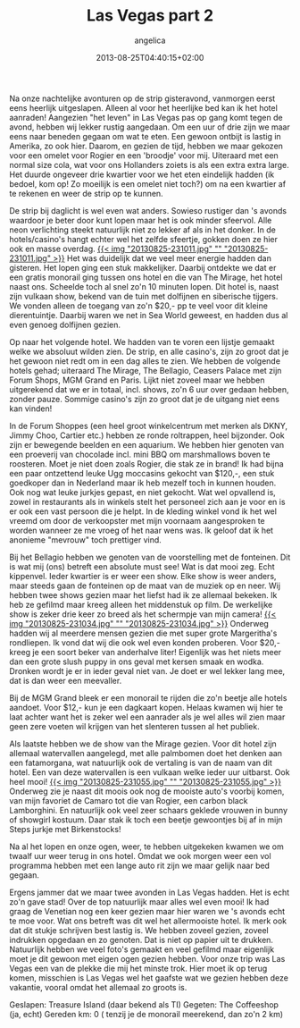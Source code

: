 ﻿---
title: Las Vegas part 2
author: angelica
type: post
date: 2013-08-25T04:40:15+02:00
url: /weblog/2013/08/25/las-vegas-part-2/
commentFolder: 2013-08-25-las-vegas-part-2
categories:
- Vakantie
tags:
- Amerika
- Honeymoon
- Las Vegas
- west kust
resources:
- src: 20130825-231011.jpg
  title: 20130825-231011.jpg
- src: 20130825-231034.jpg
  title: 20130825-231034.jpg
- src: 20130825-231055.jpg
  title: 20130825-231055.jpg

---
Na onze nachtelijke avonturen op de strip gisteravond, vanmorgen eerst eens heerlijk uitgeslapen. Alleen al voor het heerlijke bed kan ik het hotel aanraden! Aangezien "het leven" in Las Vegas pas op gang komt tegen de avond, hebben wij lekker rustig aangedaan.
Om een uur of drie zijn we maar eens naar beneden gegaan om wat te eten. Een gewoon ontbijt is lastig in Amerika, zo ook hier. Daarom, en gezien de tijd, hebben we maar gekozen voor een omelet voor Rogier en een 'broodje' voor mij. Uiteraard met een normal size cola, wat voor ons Hollanders zoiets is als een extra extra large. Het duurde ongeveer drie kwartier voor we het eten eindelijk hadden (ik bedoel, kom op! Zo moeilijk is een omelet niet toch?) om na een kwartier af te rekenen en weer de strip op te kunnen.

De strip bij daglicht is wel even wat anders. Sowieso rustiger dan 's avonds waardoor je beter door kunt lopen maar het is ook minder sfeervol. Alle neon verlichting steekt natuurlijk niet zo lekker af als in het donker. In de hotels/casino's hangt echter wel het zelfde sfeertje, gokken doen ze hier ook en masse overdag.
[{{< img "20130825-231011.jpg" ""  "20130825-231011.jpg" >}}](20130825-231011.jpg)
Het was duidelijk dat we veel meer energie hadden dan gisteren. Het lopen ging een stuk makkelijker. Daarbij ontdekte we dat er een gratis monorail ging tussen ons hotel en die van The Mirage, het hotel naast ons. Scheelde toch al snel zo'n 10 minuten lopen. Dit hotel is, naast zijn vulkaan show, bekend van de tuin met dolfijnen en siberische tijgers. We vonden alleen de toegang van zo'n $20,- pp te veel voor dit kleine dierentuintje. Daarbij waren we net in Sea World geweest, en hadden dus al even genoeg dolfijnen gezien. 

Op naar het volgende hotel. We hadden van te voren een lijstje gemaakt welke we absoluut wilden zien. De strip, en alle casino's, zijn zo groot dat je het gewoon niet redt om in een dag alles te zien. We hebben de volgende hotels gehad; uiteraard The Mirage, The Bellagio, Ceasers Palace met zijn Forum Shops, MGM Grand en Paris. Lijkt niet zoveel maar we hebben uitgerekend dat we er in totaal, incl. shows, zo'n 6 uur over gedaan hebben, zonder pauze. Sommige casino's zijn zo groot dat je de uitgang niet eens kan vinden!

In de  Forum Shoppes (een heel groot winkelcentrum met merken als DKNY, Jimmy Choo, Cartier etc.) hebben ze ronde roltrappen, heel bijzonder. Ook zijn er bewegende beelden en een aquarium. We hebben hier genoten van een proeverij van chocolade incl. mini BBQ om marshmallows boven te roosteren. Moet je niet doen zoals Rogier, die stak ze in brand! Ik had bijna een paar ontzettend leuke Ugg moccasins gekocht van $120,-, een stuk goedkoper dan in Nederland maar ik heb mezelf toch in kunnen houden. Ook nog wat leuke jurkjes gepast, en niet gekocht. Wat wel opvallend is, zowel in restaurants als in winkels stelt het personeel zich aan je voor en is er ook een vast persoon die je helpt. In de kleding winkel vond ik het wel vreemd om door de verkoopster met mijn voornaam aangesproken te worden wanneer ze me vroeg of het naar wens was. Ik geloof dat ik het anonieme "mevrouw" toch prettiger vind.

Bij het Bellagio hebben we genoten van de voorstelling met de fonteinen. Dit is wat mij (ons) betreft een absolute must see! Wat is dat mooi zeg. Echt kippenvel. Ieder kwartier is er weer een show. Elke show is weer anders, maar steeds gaan de fonteinen op de maat van de muziek op en neer. Wij hebben twee shows gezien maar het liefst had ik ze allemaal bekeken. Ik heb ze gefilmd maar kreeg alleen het middenstuk op film. De werkelijke show is zeker drie keer zo breed als het schermpje van mijn camera!
[{{< img "20130825-231034.jpg" ""  "20130825-231034.jpg" >}}](20130825-231034.jpg)
Onderweg hadden wij al meerdere mensen gezien die met super grote Margeritha's rondliepen. Ik vond dat wij die ook wel even konden proberen. Voor $20,- kreeg je een soort beker van anderhalve liter! Eigenlijk was het niets meer dan een grote slush puppy in ons geval met kersen smaak en wodka. Dronken wordt je er in ieder geval niet van. Je doet er wel lekker lang mee, dat is dan weer een meevaller.

Bij de MGM Grand bleek er een monorail te rijden die zo'n beetje alle hotels aandoet. Voor $12,- kun je een dagkaart kopen. Helaas kwamen wij hier te laat achter want het is zeker wel een aanrader als je wel alles wil zien maar geen zere voeten wil krijgen van het slenteren tussen al het publiek.

Als laatste hebben we de show van the Mirage gezien. Voor dit hotel zijn allemaal watervallen aangelegd, met alle palmbomen doet het denken aan een fatamorgana, wat natuurlijk ook de vertaling is van de naam van dit hotel. Een van deze watervallen is een vulkaan welke ieder uur uitbarst. Ook heel mooi!
[{{< img "20130825-231055.jpg" ""  "20130825-231055.jpg" >}}](20130825-231055.jpg)
Onderweg zie je naast dit moois ook nog de mooiste auto's voorbij komen, van mijn favoriet de Camaro tot die van Rogier, een carbon black Lamborghini. En natuurlijk ook veel zeer schaars geklede vrouwen in bunny of showgirl kostuum. Daar stak ik toch een beetje gewoontjes bij af in mijn Steps jurkje met Birkenstocks!

Na al het lopen en onze ogen, weer, te hebben uitgekeken kwamen we om twaalf uur weer terug in ons hotel. Omdat we ook morgen weer een vol programma hebben met een lange auto rit zijn we maar gelijk naar bed gegaan.

Ergens jammer dat we maar twee avonden in Las Vegas hadden. Het is echt zo'n gave stad! Over de top natuurlijk maar alles wel even mooi! Ik had graag de Venetian nog een keer gezien maar hier waren we 's avonds echt te moe voor. Wat ons betreft was dit wel het allermooiste hotel. 
Ik merk ook dat dit stukje schrijven best lastig is. We hebben zoveel gezien, zoveel indrukken opgedaan en zo genoten. Dat is niet op papier uit te drukken. Natuurlijk hebben we veel foto's gemaakt en veel gefilmd maar eigenlijk moet je dit gewoon met eigen ogen gezien hebben. Voor onze trip was Las Vegas een van de plekke die mij het minste trok. Hier moet ik op terug komen, misschien is Las Vegas wel het gaafste wat we gezien hebben deze vakantie, vooral omdat het allemaal zo groots is.

Geslapen: Treasure Island (daar bekend als TI)
Gegeten: The Coffeeshop (ja, echt)
Gereden km: 0 ( tenzij je de monorail meerekend, dan zo'n 2 km)

